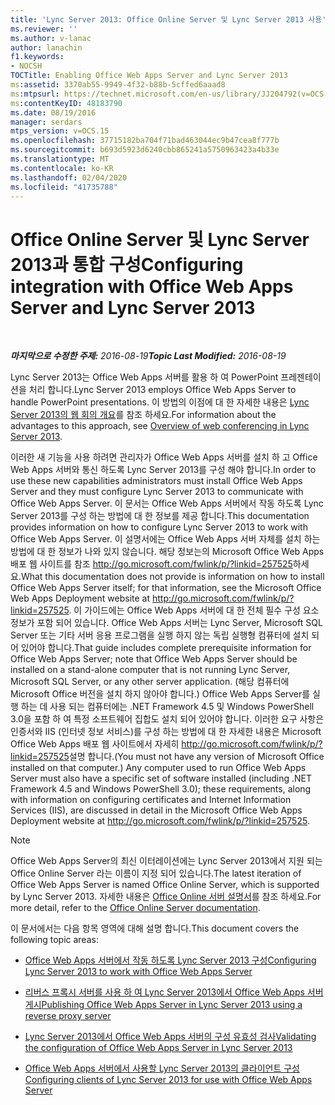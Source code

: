 ```yaml
---
title: 'Lync Server 2013: Office Online Server 및 Lync Server 2013 사용'
ms.reviewer: ''
ms.author: v-lanac
author: lanachin
f1.keywords:
- NOCSH
TOCTitle: Enabling Office Web Apps Server and Lync Server 2013
ms:assetid: 3370ab55-9949-4f32-b88b-5cffed6aaad8
ms:mtpsurl: https://technet.microsoft.com/en-us/library/JJ204792(v=OCS.15)
ms:contentKeyID: 48183790
ms.date: 08/19/2016
manager: serdars
mtps_version: v=OCS.15
ms.openlocfilehash: 37715182ba704f71bad463044ec9b47cea8f777b
ms.sourcegitcommit: b693d5923d6240cbb865241a5750963423a4b33e
ms.translationtype: MT
ms.contentlocale: ko-KR
ms.lasthandoff: 02/04/2020
ms.locfileid: "41735788"
---
```

<div data-xmlns="http://www.w3.org/1999/xhtml">

<div class="topic" data-xmlns="http://www.w3.org/1999/xhtml" data-msxsl="urn:schemas-microsoft-com:xslt" data-cs="http://msdn.microsoft.com/en-us/">

<div data-asp="http://msdn2.microsoft.com/asp">

# <a name="configuring-integration-with-office-web-apps-server-and-lync-server-2013"></a><span data-ttu-id="ac744-102">Office Online Server 및 Lync Server 2013과 통합 구성</span><span class="sxs-lookup"><span data-stu-id="ac744-102">Configuring integration with Office Web Apps Server and Lync Server 2013</span></span>

</div>

<div id="mainSection">

<div id="mainBody">

<span> </span>

<span data-ttu-id="ac744-103">_**마지막으로 수정한 주제:** 2016-08-19_</span><span class="sxs-lookup"><span data-stu-id="ac744-103">_**Topic Last Modified:** 2016-08-19_</span></span>

<span data-ttu-id="ac744-104">Lync Server 2013는 Office Web Apps 서버를 활용 하 여 PowerPoint 프레젠테이션을 처리 합니다.</span><span class="sxs-lookup"><span data-stu-id="ac744-104">Lync Server 2013 employs Office Web Apps Server to handle PowerPoint presentations.</span></span> <span data-ttu-id="ac744-105">이 방법의 이점에 대 한 자세한 내용은 [Lync Server 2013의 웹 회의 개요](lync-server-2013-web-conferencing-overview.md)를 참조 하세요.</span><span class="sxs-lookup"><span data-stu-id="ac744-105">For information about the advantages to this approach, see [Overview of web conferencing in Lync Server 2013](lync-server-2013-web-conferencing-overview.md).</span></span>

<span data-ttu-id="ac744-106">이러한 새 기능을 사용 하려면 관리자가 Office Web Apps 서버를 설치 하 고 Office Web Apps 서버와 통신 하도록 Lync Server 2013를 구성 해야 합니다.</span><span class="sxs-lookup"><span data-stu-id="ac744-106">In order to use these new capabilities administrators must install Office Web Apps Server and they must configure Lync Server 2013 to communicate with Office Web Apps Server.</span></span> <span data-ttu-id="ac744-107">이 문서는 Office Web Apps 서버에서 작동 하도록 Lync Server 2013를 구성 하는 방법에 대 한 정보를 제공 합니다.</span><span class="sxs-lookup"><span data-stu-id="ac744-107">This documentation provides information on how to configure Lync Server 2013 to work with Office Web Apps Server.</span></span> <span data-ttu-id="ac744-108">이 설명서에는 Office Web Apps 서버 자체를 설치 하는 방법에 대 한 정보가 나와 있지 않습니다. 해당 정보는의 Microsoft Office Web Apps 배포 웹 사이트를 참조 <http://go.microsoft.com/fwlink/p/?linkid=257525>하세요.</span><span class="sxs-lookup"><span data-stu-id="ac744-108">What this documentation does not provide is information on how to install Office Web Apps Server itself; for that information, see the Microsoft Office Web Apps Deployment website at <http://go.microsoft.com/fwlink/p/?linkid=257525>.</span></span> <span data-ttu-id="ac744-109">이 가이드에는 Office Web Apps 서버에 대 한 전체 필수 구성 요소 정보가 포함 되어 있습니다. Office Web Apps 서버는 Lync Server, Microsoft SQL Server 또는 기타 서버 응용 프로그램을 실행 하지 않는 독립 실행형 컴퓨터에 설치 되어 있어야 합니다.</span><span class="sxs-lookup"><span data-stu-id="ac744-109">That guide includes complete prerequisite information for Office Web Apps Server; note that Office Web Apps Server should be installed on a stand-alone computer that is not running Lync Server, Microsoft SQL Server, or any other server application.</span></span> <span data-ttu-id="ac744-110">(해당 컴퓨터에 Microsoft Office 버전을 설치 하지 않아야 합니다.) Office Web Apps Server를 실행 하는 데 사용 되는 컴퓨터에는 .NET Framework 4.5 및 Windows PowerShell 3.0을 포함 하 여 특정 소프트웨어 집합도 설치 되어 있어야 합니다. 이러한 요구 사항은 인증서와 IIS (인터넷 정보 서비스)를 구성 하는 방법에 대 한 자세한 내용은 Microsoft Office Web Apps 배포 웹 사이트에서 자세히 <http://go.microsoft.com/fwlink/p/?linkid=257525>설명 합니다.</span><span class="sxs-lookup"><span data-stu-id="ac744-110">(You must not have any version of Microsoft Office installed on that computer.) Any computer used to run Office Web Apps Server must also have a specific set of software installed (including .NET Framework 4.5 and Windows PowerShell 3.0); these requirements, along with information on configuring certificates and Internet Information Services (IIS), are discussed in detail in the Microsoft Office Web Apps Deployment website at <http://go.microsoft.com/fwlink/p/?linkid=257525>.</span></span>

<div>


> [!NOTE]  
> <span data-ttu-id="ac744-111">Office Web Apps Server의 최신 이터레이션에는 Lync Server 2013에서 지원 되는 Office Online Server 라는 이름이 지정 되어 있습니다.</span><span class="sxs-lookup"><span data-stu-id="ac744-111">The latest iteration of Office Web Apps Server is named Office Online Server, which is supported by Lync Server 2013.</span></span> <span data-ttu-id="ac744-112">자세한 내용은 <A href="https://technet.microsoft.com/en-us/library/jj219456(v=office.16).aspx">Office Online 서버 설명서</A>를 참조 하세요.</span><span class="sxs-lookup"><span data-stu-id="ac744-112">For more detail, refer to the <A href="https://technet.microsoft.com/en-us/library/jj219456(v=office.16).aspx">Office Online Server documentation</A>.</span></span>



</div>

<span data-ttu-id="ac744-113">이 문서에서는 다음 항목 영역에 대해 설명 합니다.</span><span class="sxs-lookup"><span data-stu-id="ac744-113">This document covers the following topic areas:</span></span>

  - [<span data-ttu-id="ac744-114">Office Web Apps 서버에서 작동 하도록 Lync Server 2013 구성</span><span class="sxs-lookup"><span data-stu-id="ac744-114">Configuring Lync Server 2013 to work with Office Web Apps Server</span></span>](lync-server-2013-configuring-lync-server-2013-to-work-with-office-web-apps-server.md)

  - [<span data-ttu-id="ac744-115">리버스 프록시 서버를 사용 하 여 Lync Server 2013에서 Office Web Apps 서버 게시</span><span class="sxs-lookup"><span data-stu-id="ac744-115">Publishing Office Web Apps Server in Lync Server 2013 using a reverse proxy server</span></span>](lync-server-2013-publishing-office-web-apps-server-using-a-reverse-proxy-server.md)

  - [<span data-ttu-id="ac744-116">Lync Server 2013에서 Office Web Apps 서버의 구성 유효성 검사</span><span class="sxs-lookup"><span data-stu-id="ac744-116">Validating the configuration of Office Web Apps Server in Lync Server 2013</span></span>](lync-server-2013-validating-the-configuration-of-office-web-apps-server.md)

  - [<span data-ttu-id="ac744-117">Office Web Apps 서버에서 사용할 Lync Server 2013의 클라이언트 구성</span><span class="sxs-lookup"><span data-stu-id="ac744-117">Configuring clients of Lync Server 2013 for use with Office Web Apps Server</span></span>](lync-server-2013-configuring-clients-for-use-with-office-web-apps-server.md)

</div>

<span> </span>

</div>

</div>

</div>

